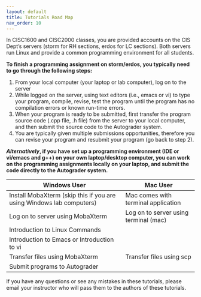 ```yaml
---
layout: default
title: Tutorials Road Map
nav_order: 10
---
```


In CISC1600 and CISC2000 classes, you are provided accounts on the CIS Dept’s servers (storm for RH sections, erdos for LC sections). Both servers run Linux and provide a common programming environment for all students.   
  
**To finish a programming assignment on storm/erdos, you typically need to go through the following steps:**  
  
1. From your local computer (your laptop or lab computer), log on to the server 
2. While logged on the server, using text editors (i.e., emacs or vi) to type your program, compile, revise, test the program until the program has no compilation errors or known run-time errors. 
3. When your program is ready to be submitted, first transfer the program source code (.cpp file, .h file) from the server to your local computer, and then submit the source code to the Autograder system.
4. You are typically given multiple submissions opportunities, therefore you can revise your program and resubmit your program (go back to step 2). 

**_Alternatively_, if you have set up a programming environment (IDE or vi/emacs and g++) on your own laptop/desktop computer, you can work on the programming assignments locally on your laptop, and submit the code directly to the Autograder system.**


| Windows User | Mac User |
| -------------------------------------------------------------------- | -------------------------------------- |
| Install MobaXterm (skip this if you are using Windows lab computers) | Mac comes with terminal application    |
| Log on to server using MobaXterm                                     | Log on to server using terminal (mac)  |
| Introduction to Linux Commands                                                                                |
| Introduction to Emacs or Introduction to vi                                                                   |
| Transfer files using MobaXterm                                       | Transfer files using scp               |
| Submit programs to Autograder                                                                                 |
  
If you have any questions or see any mistakes in these tutorials, please email your instructor who will pass them to the authors of these tutorials. 
